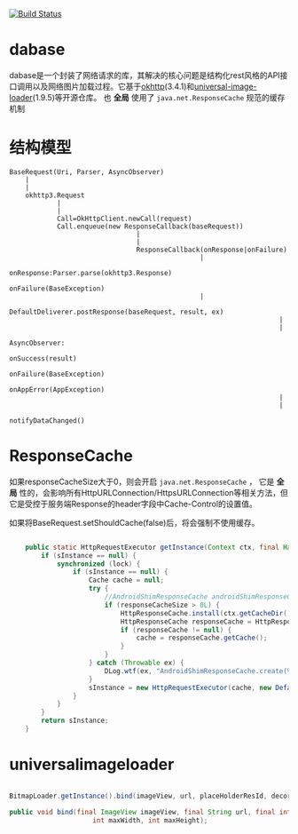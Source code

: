 [![Build Status](https://img.shields.io/travis/dust/dabase.svg?style=flat&branch=master)](https://travis-ci.org/dust/dabase)

dabase
=======

dabase是一个封装了网络请求的库，其解决的核心问题是结构化rest风格的API接口调用以及网络图片加载过程。它基于[okhttp](https://github.com/square/okhttp/)(3.4.1)和[universal-image-loader](https://github.com/nostra13/Android-Universal-Image-Loader)(1.9.5)等开源仓库。 也 **全局** 使用了 ` java.net.ResponseCache ` 规范的缓存机制


# 结构模型


    BaseRequest(Uri, Parser, AsyncObserver)
        |
        |
        okhttp3.Request
                |
                |
                Call=OkHttpClient.newCall(request)
                Call.enqueue(new ResponseCallback(baseRequest))
                                    |
                                    |
                                    ResponseCallback(onResponse|onFailure)
                                                    |
                                                    onResponse:Parser.parse(okhttp3.Response)
                                                    onFailure(BaseException)
                                                    |
                                                    DefaultDeliverer.postResponse(baseRequest, result, ex)
                                                                        |
                                                                        |
                                                                    AsyncObserver:
                                                                    onSuccess(result)
                                                                    onFailure(BaseException)
                                                                    onAppError(AppException)
                                                                        |
                                                                        |
                                                                        notifyDataChanged()


# ResponseCache

如果responseCacheSize大于0，则会开启 ` java.net.ResponseCache ` ， 它是 **全局** 性的，会影响所有HttpURLConnection/HttpsURLConnection等相关方法，但它是受控于服务端Response的header字段中Cache-Control的设置值。

如果将BaseRequest.setShouldCache(false)后，将会强制不使用缓存。

``` java

    public static HttpRequestExecutor getInstance(Context ctx, final Handler handler, long responseCacheSize) {
        if (sInstance == null) {
            synchronized (lock) {
                if (sInstance == null) {
                    Cache cache = null;
                    try {
                        //AndroidShimResponseCache androidShimResponseCache = responseCacheSize > 0 ? AndroidShimResponseCache.create(ctx.getCacheDir(), responseCacheSize) : null;
                        if (responseCacheSize > 0L) {
                            HttpResponseCache.install(ctx.getCacheDir(), responseCacheSize);
                            HttpResponseCache responseCache = HttpResponseCache.getInstalled();
                            if (responseCache != null) {
                                cache = responseCache.getCache();
                            }
                        }
                    } catch (Throwable ex) {
                        DLog.wtf(ex, "AndroidShimResponseCache.create(%s, %d)", ctx.getCacheDir(), responseCacheSize);
                    }
                    sInstance = new HttpRequestExecutor(cache, new DefaultDeliverer(handler));
                }
            }
        }
        return sInstance;
    }

```

# universalimageloader



``` java

BitmapLoader.getInstance().bind(imageView, url, placeHolderResId, decorator, maxWidth, maxHeight);

public void bind(final ImageView imageView, final String url, final int placeHolderResId, BitmapDisplayer decorator,
                     int maxWidth, int maxHeight);

```

